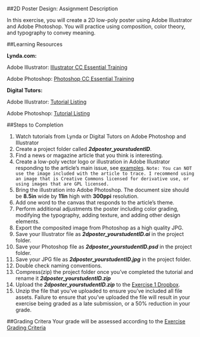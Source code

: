 ##2D Poster Design: Assignment Description

In this exercise, you will create a 2D low-poly poster using Adobe Illustrator and Adobe Photoshop. You will practice using composition, color theory, and typography to convey meaning.

##Learning Resources

**Lynda.com:**

   Adobe Illustrator:  [Illustrator CC Essential Training](http://www.lynda.com/Illustrator-tutorials/Illustrator-CC-Essential-Training/122469-2.html)

   Adobe Photoshop: [Photoshop CC Essential Training](http://www.lynda.com/Photoshop-tutorials/Photoshop-CC-Essential-Training/122999-2.html)


**Digital Tutors:**

   Adobe Illustrator: [Tutorial Listing](http://www.digitaltutors.com/11/training.php?tid=1&cid=229)

   Adobe Photoshop: [Tutorial Listing](http://www.digitaltutors.com/software/Photoshop-tutorials)

##Steps to Completion

1. Watch tutorials from Lynda or Digital Tutors on Adobe Photoshop and Illustrator
2. Create a project folder called **_2dposter_yourstudentID_**.
3. Find a news or magazine article that you think is interesting. 
4. Create a low-poly vector logo or illustration in Adobe Illustrator responding to the article’s main issue, see [examples](https://www.behance.net/search?field=44&search=low+poly).
   `Note: You can NOT use the image included with the article to trace. I recommend using an image that is Creative Commons licensed for derivative use, or using images that are GPL licensed.`
5. Bring the illustration into Adobe Photoshop. The document size should be **8.5in** wide by **11in** high with **300ppi** resolution.
6. Add one word to the canvas that responds to the article’s theme.
7. Perform additional adjustments the poster including color grading, modifying the typography, adding texture, and adding other design elements.
8. Export the composited image from Photoshop as a high quality JPG.
9. Save your Illustrator file as **_2dposter_yourstudentID.ai_** in the project folder.
10. Save your Photoshop file as **_2dposter_yourstudentID.psd_** in the project folder.
11. Save your JPG file as **_2dposter_yourstudentID.jpg_** in the project folder.
12. Double check naming conventions.
13. Compress(zip) the project folder once you’ve completed the tutorial and rename it **_2dposter_yourstudentID.zip_**
14. Upload the **_2dposter_yourstudentID.zip_** to the [Exercise 1 Dropbox](https://psu.box.com/signup/collablink/d_4284115953/11da3bdd340295).
15. Unzip the file that you've uploaded to ensure you’ve included all file assets. Failure to ensure that you’ve uploaded the file will result in your exercise being graded as a late submission, or a 50% reduction in your grade.

##Grading Critera
Your grade will be assessed according to the [Exercise Grading Criteria](/grading/exercise-grading-criteria.md)
